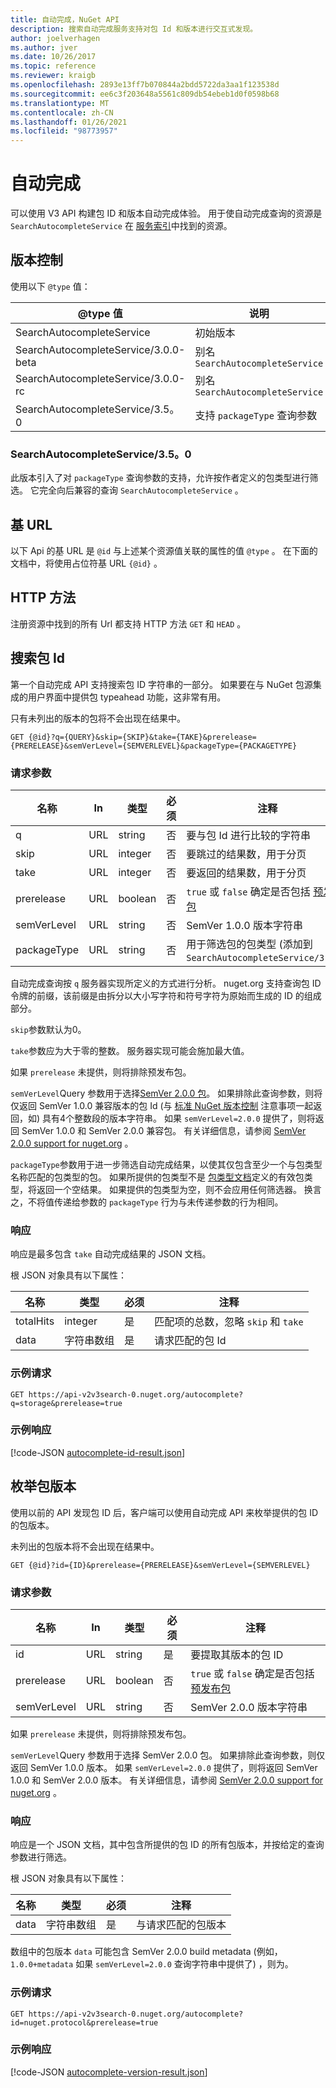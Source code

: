 ```yaml
---
title: 自动完成，NuGet API
description: 搜索自动完成服务支持对包 Id 和版本进行交互式发现。
author: joelverhagen
ms.author: jver
ms.date: 10/26/2017
ms.topic: reference
ms.reviewer: kraigb
ms.openlocfilehash: 2893e13ff7b070844a2bdd5722da3aa1f123538d
ms.sourcegitcommit: ee6c3f203648a5561c809db54ebeb1d0f0598b68
ms.translationtype: MT
ms.contentlocale: zh-CN
ms.lasthandoff: 01/26/2021
ms.locfileid: "98773957"
---
```

# <a name="autocomplete"></a>自动完成

可以使用 V3 API 构建包 ID 和版本自动完成体验。 用于使自动完成查询的资源是 `SearchAutocompleteService` 在 [服务索引](service-index.md)中找到的资源。

## <a name="versioning"></a>版本控制

使用以下 `@type` 值：

@type 值                          | 说明
------------------------------------ | -----
SearchAutocompleteService            | 初始版本
SearchAutocompleteService/3.0.0-beta | 别名 `SearchAutocompleteService`
SearchAutocompleteService/3.0.0-rc   | 别名 `SearchAutocompleteService`
SearchAutocompleteService/3.5。0      | 支持 `packageType` 查询参数

### <a name="searchautocompleteservice350"></a>SearchAutocompleteService/3.5。0
此版本引入了对 `packageType` 查询参数的支持，允许按作者定义的包类型进行筛选。 它完全向后兼容的查询 `SearchAutocompleteService` 。

## <a name="base-url"></a>基 URL

以下 Api 的基 URL 是 `@id` 与上述某个资源值关联的属性的值 `@type` 。 在下面的文档中，将使用占位符基 URL `{@id}` 。

## <a name="http-methods"></a>HTTP 方法

注册资源中找到的所有 Url 都支持 HTTP 方法 `GET` 和 `HEAD` 。

## <a name="search-for-package-ids"></a>搜索包 Id

第一个自动完成 API 支持搜索包 ID 字符串的一部分。 如果要在与 NuGet 包源集成的用户界面中提供包 typeahead 功能，这非常有用。

只有未列出的版本的包将不会出现在结果中。

```
GET {@id}?q={QUERY}&skip={SKIP}&take={TAKE}&prerelease={PRERELEASE}&semVerLevel={SEMVERLEVEL}&packageType={PACKAGETYPE}
```

### <a name="request-parameters"></a>请求参数

名称        | In     | 类型    | 必须 | 注释
----------- | ------ | ------- | -------- | -----
q           | URL    | string  | 否       | 要与包 Id 进行比较的字符串
skip        | URL    | integer | 否       | 要跳过的结果数，用于分页
take        | URL    | integer | 否       | 要返回的结果数，用于分页
prerelease  | URL    | boolean | 否       | `true` 或 `false` 确定是否包括 [预发布包](../create-packages/prerelease-packages.md)
semVerLevel | URL    | string  | 否       | SemVer 1.0.0 版本字符串 
packageType | URL    | string  | 否       | 用于筛选包的包类型 (添加到 `SearchAutocompleteService/3.5.0`) 

自动完成查询按 `q` 服务器实现所定义的方式进行分析。 nuget.org 支持查询包 ID 令牌的前缀，该前缀是由拆分以大小写字符和符号字符为原始而生成的 ID 的组成部分。

`skip`参数默认为0。

`take`参数应为大于零的整数。 服务器实现可能会施加最大值。

如果 `prerelease` 未提供，则将排除预发布包。

`semVerLevel`Query 参数用于选择[SemVer 2.0.0 包](https://github.com/NuGet/Home/wiki/SemVer2-support-for-nuget.org-%28server-side%29#identifying-semver-v200-packages)。
如果排除此查询参数，则将仅返回 SemVer 1.0.0 兼容版本的包 Id (与 [标准 NuGet 版本控制](../concepts/package-versioning.md) 注意事项一起返回，如) 具有4个整数段的版本字符串。
如果 `semVerLevel=2.0.0` 提供了，则将返回 SemVer 1.0.0 和 SemVer 2.0.0 兼容包。 有关详细信息，请参阅 [SemVer 2.0.0 support for nuget.org](https://github.com/NuGet/Home/wiki/SemVer2-support-for-nuget.org-%28server-side%29) 。

`packageType`参数用于进一步筛选自动完成结果，以使其仅包含至少一个与包类型名称匹配的包类型的包。
如果所提供的包类型不是 [包类型文档](https://github.com/NuGet/Home/wiki/Package-Type-%5BPacking%5D)定义的有效包类型，将返回一个空结果。
如果提供的包类型为空，则不会应用任何筛选器。 换言之，不将值传递给参数的 `packageType` 行为与未传递参数的行为相同。

### <a name="response"></a>响应

响应是最多包含 `take` 自动完成结果的 JSON 文档。

根 JSON 对象具有以下属性：

名称      | 类型             | 必须 | 注释
--------- | ---------------- | -------- | -----
totalHits | integer          | 是      | 匹配项的总数，忽略 `skip` 和 `take`
data      | 字符串数组 | 是      | 请求匹配的包 Id

### <a name="sample-request"></a>示例请求

```
GET https://api-v2v3search-0.nuget.org/autocomplete?q=storage&prerelease=true
```

### <a name="sample-response"></a>示例响应

[!code-JSON [autocomplete-id-result.json](./_data/autocomplete-id-result.json)]

## <a name="enumerate-package-versions"></a>枚举包版本

使用以前的 API 发现包 ID 后，客户端可以使用自动完成 API 来枚举提供的包 ID 的包版本。

未列出的包版本将不会出现在结果中。

```
GET {@id}?id={ID}&prerelease={PRERELEASE}&semVerLevel={SEMVERLEVEL}
```

### <a name="request-parameters"></a>请求参数

名称        | In     | 类型    | 必须 | 注释
----------- | ------ | ------- | -------- | -----
id          | URL    | string  | 是      | 要提取其版本的包 ID
prerelease  | URL    | boolean | 否       | `true` 或 `false` 确定是否包括 [预发布包](../create-packages/prerelease-packages.md)
semVerLevel | URL    | string  | 否       | SemVer 2.0.0 版本字符串 

如果 `prerelease` 未提供，则将排除预发布包。

`semVerLevel`Query 参数用于选择 SemVer 2.0.0 包。 如果排除此查询参数，则仅返回 SemVer 1.0.0 版本。 如果 `semVerLevel=2.0.0` 提供了，则将返回 SemVer 1.0.0 和 SemVer 2.0.0 版本。 有关详细信息，请参阅 [SemVer 2.0.0 support for nuget.org](https://github.com/NuGet/Home/wiki/SemVer2-support-for-nuget.org-%28server-side%29) 。

### <a name="response"></a>响应

响应是一个 JSON 文档，其中包含所提供的包 ID 的所有包版本，并按给定的查询参数进行筛选。

根 JSON 对象具有以下属性：

名称      | 类型             | 必须 | 注释
--------- | ---------------- | -------- | -----
data      | 字符串数组 | 是      | 与请求匹配的包版本

数组中的包版本 `data` 可能包含 SemVer 2.0.0 build metadata (例如， `1.0.0+metadata` 如果 `semVerLevel=2.0.0` 查询字符串中提供了) ，则为。

### <a name="sample-request"></a>示例请求

```
GET https://api-v2v3search-0.nuget.org/autocomplete?id=nuget.protocol&prerelease=true
```

### <a name="sample-response"></a>示例响应

[!code-JSON [autocomplete-version-result.json](./_data/autocomplete-version-result.json)]
